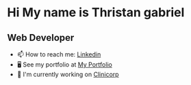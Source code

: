 <h1> Hi My name is Thristan gabriel </h1>

<h2> Web Developer </h2>

- 📫 How to reach me: <a href="https://www.linkedin.com/in/thristan-gabriel/" target="blank">Linkedin</a>
- 🖥️  See my portfolio at <a href="https://thristan-9.github.io/My-portfolio/" target="_blank">My Portfolio</a>
- 🚀  I'm currently working on <a href="https://www.clinicorp.com/" target="_blank">Clinicorp</a>
